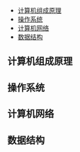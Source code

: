 <!-- GFM-TOC -->

- [计算机组成原理](##计算机组成原理)
- [操作系统](##操作系统)
- [计算机网络](##计算机网络)
- [数据结构](##数据结构)

<!-- GFM-TOC -->



## 计算机组成原理



## 操作系统



## 计算机网络



## 数据结构

